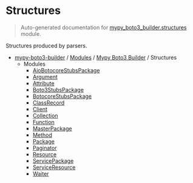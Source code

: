# Structures

> Auto-generated documentation for [mypy_boto3_builder.structures](https://github.com/vemel/mypy_boto3_builder/blob/main/mypy_boto3_builder/structures/__init__.py) module.

Structures produced by parsers.

- [mypy-boto3-builder](../../README.md#mypy_boto3_builder) / [Modules](../../MODULES.md#mypy-boto3-builder-modules) / [Mypy Boto3 Builder](../index.md#mypy-boto3-builder) / Structures
    - Modules
        - [AioBotocoreStubsPackage](aiobotocore_stubs_package.md#aiobotocorestubspackage)
        - [Argument](argument.md#argument)
        - [Attribute](attribute.md#attribute)
        - [Boto3StubsPackage](boto3_stubs_package.md#boto3stubspackage)
        - [BotocoreStubsPackage](botocore_stubs_package.md#botocorestubspackage)
        - [ClassRecord](class_record.md#classrecord)
        - [Client](client.md#client)
        - [Collection](collection.md#collection)
        - [Function](function.md#function)
        - [MasterPackage](master_package.md#masterpackage)
        - [Method](method.md#method)
        - [Package](package.md#package)
        - [Paginator](paginator.md#paginator)
        - [Resource](resource.md#resource)
        - [ServicePackage](service_package.md#servicepackage)
        - [ServiceResource](service_resource.md#serviceresource)
        - [Waiter](waiter.md#waiter)
